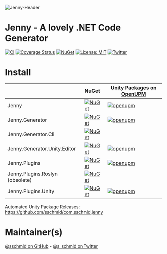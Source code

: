 ![Jenny-Header](https://github.com/sschmid/Jenny/raw/main/readme/Jenny-Banner.png)

# Jenny - A lovely .NET Code Generator

[![CI](https://github.com/sschmid/Jenny/actions/workflows/ci.yml/badge.svg)](https://github.com/sschmid/Jenny/actions/workflows/ci.yml)
[![Coverage Status](https://coveralls.io/repos/github/sschmid/Jenny/badge.svg)](https://coveralls.io/github/sschmid/Jenny)
[![NuGet](https://img.shields.io/nuget/dt/Jenny)](https://www.nuget.org/packages?q=Jenny)
[![License: MIT](https://img.shields.io/github/license/sschmid/Jenny)](https://github.com/sschmid/Jenny/blob/main/LICENSE.md)
[![Twitter](https://img.shields.io/twitter/follow/s_schmid)][twitter-sschmid]

# Install

|                                 | NuGet                                                                                                                                | Unity Packages on [OpenUPM](https://openupm.com)                                                                                                                                                                                                   |
|:--------------------------------|:-------------------------------------------------------------------------------------------------------------------------------------|----------------------------------------------------------------------------------------------------------------------------------------------------------------------------------------------------------------------------------------------------|
| Jenny                           | [![NuGet](https://img.shields.io/nuget/v/Jenny)](https://www.nuget.org/packages/Jenny)                                               | [![openupm](https://img.shields.io/npm/v/com.sschmid.jenny?label=com.sschmid.jenny&registry_uri=https://package.openupm.com)](https://openupm.com/packages/com.sschmid.jenny)                                                                      |
| Jenny.Generator                 | [![NuGet](https://img.shields.io/nuget/v/Jenny.Generator)](https://www.nuget.org/packages/Jenny.Generator)                           | [![openupm](https://img.shields.io/npm/v/com.sschmid.jenny.generator?label=com.sschmid.jenny.generator&registry_uri=https://package.openupm.com)](https://openupm.com/packages/com.sschmid.jenny.generator)                                        |
| Jenny.Generator.Cli             | [![NuGet](https://img.shields.io/nuget/v/Jenny.Generator.Cli)](https://www.nuget.org/packages/Jenny.Generator.Cli)                   |                                                                                                                                                                                                                                                    |
| Jenny.Generator.Unity.Editor    | [![NuGet](https://img.shields.io/nuget/v/Jenny.Generator.Unity.Editor)](https://www.nuget.org/packages/Jenny.Generator.Unity.Editor) | [![openupm](https://img.shields.io/npm/v/com.sschmid.jenny.generator.unity.editor?label=com.sschmid.jenny.generator.unity.editor&registry_uri=https://package.openupm.com)](https://openupm.com/packages/com.sschmid.jenny.generator.unity.editor) |
| Jenny.Plugins                   | [![NuGet](https://img.shields.io/nuget/v/Jenny.Plugins)](https://www.nuget.org/packages/Jenny.Plugins)                               | [![openupm](https://img.shields.io/npm/v/com.sschmid.jenny.plugins?label=com.sschmid.jenny.plugins&registry_uri=https://package.openupm.com)](https://openupm.com/packages/com.sschmid.jenny.plugins)                                              |
| Jenny.Plugins.Roslyn (obsolete) | [![NuGet](https://img.shields.io/nuget/v/Jenny.Plugins.Roslyn)](https://www.nuget.org/packages/Jenny.Plugins.Roslyn)                 |                                                                                                                                                                                                                                                    |
| Jenny.Plugins.Unity             | [![NuGet](https://img.shields.io/nuget/v/Jenny.Plugins.Unity)](https://www.nuget.org/packages/Jenny.Plugins.Unity)                   | [![openupm](https://img.shields.io/npm/v/com.sschmid.jenny.plugins.unity?label=com.sschmid.jenny.plugins.unity&registry_uri=https://package.openupm.com)](https://openupm.com/packages/com.sschmid.jenny.plugins.unity)                            |

Automated Unity Package Releases: https://github.com/sschmid/com.sschmid.jenny

# Maintainer(s)
[@sschmid on GitHub][github-sschmid] - [@s_schmid on Twitter][twitter-sschmid]

[github-sschmid]: https://github.com/sschmid "@sschmid"
[twitter-sschmid]: https://twitter.com/intent/follow?original_referer=https%3A%2F%2Fgithub.com%2Fsschmid%2FJenny&screen_name=s_schmid&tw_p=followbutton "s_schmid on Twitter"
